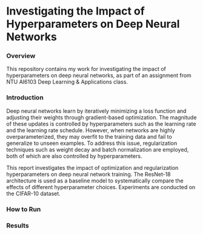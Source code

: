 # Investigating the Impact of Hyperparameters on Deep Neural Networks

### Overview

This repository contains my work for investigating the impact of hyperparameters on deep neural networks, as part of an assignment from NTU AI6103 Deep Learning & Applications class.

### Introduction

Deep neural networks learn by iteratively minimizing a loss function and adjusting their weights through gradient-based optimization. The magnitude of these updates is controlled by hyperparameters such as the learning rate and the learning rate schedule. However, when networks are highly overparameterized, they may overfit to the training data and fail to generalize to unseen examples. To address this issue, regularization techniques such as weight decay and batch normalization are employed, both of which are also controlled by hyperparameters.

This report investigates the impact of optimization and regularization hyperparameters on deep neural network training. The ResNet-18 architecture is used as a baseline model to systematically compare the effects of different hyperparameter choices. Experiments are conducted on the CIFAR-10 dataset.

### How to Run

### Results